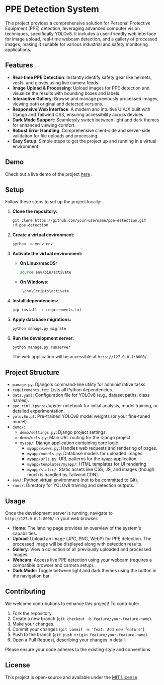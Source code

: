 # PPE Detection System

This project provides a comprehensive solution for Personal Protective Equipment (PPE) detection, leveraging advanced computer vision techniques, specifically YOLOv8. It includes a user-friendly web interface for image upload, real-time webcam detection, and a gallery of processed images, making it suitable for various industrial and safety monitoring applications.

## Features

- **Real-time PPE Detection**: Instantly identify safety gear like helmets, vests, and gloves using live camera feeds.
- **Image Upload & Processing**: Upload images for PPE detection and visualize the results with bounding boxes and labels.
- **Interactive Gallery**: Browse and manage previously processed images, viewing both original and detected versions.
- **Responsive Web Interface**: A modern and intuitive UI/UX built with Django and Tailwind CSS, ensuring accessibility across devices.
- **Dark Mode Support**: Seamlessly switch between light and dark themes for enhanced viewing comfort.
- **Robust Error Handling**: Comprehensive client-side and server-side validation for file uploads and processing.
- **Easy Setup**: Simple steps to get the project up and running in a virtual environment.

## Demo

Check out a live demo of the project [here](https://ppe-django.onrender.com) .

## Setup

Follow these steps to set up the project locally:

1.  **Clone the repository:**
    ```bash
    git clone https://github.com/your-username/ppe-detection.git
    cd ppe-detection
    ```

2.  **Create a virtual environment:**
    ```bash
    python -m venv env
    ```

3.  **Activate the virtual environment:**
    -   **On Linux/macOS:**
        ```bash
        source env/bin/activate
        ```
    -   **On Windows:**
        ```bash
        .\env\Scripts\activate
        ```

4.  **Install dependencies:**
    ```bash
    pip install -r requirements.txt
    ```

5.  **Apply database migrations:**
    ```bash
    python manage.py migrate
    ```

6.  **Run the development server:**
    ```bash
    python manage.py runserver
    ```

    The web application will be accessible at `http://127.0.0.1:8000/`.

## Project Structure

-   `manage.py`: Django's command-line utility for administrative tasks.
-   `requirements.txt`: Lists all Python dependencies.
-   `data.yaml`: Configuration file for YOLOv8 (e.g., dataset paths, class names).
-   `ppe_rinl.ipynb`: Jupyter notebook for initial analysis, model training, or detailed experimentation.
-   `yolov8n.pt`: Pre-trained YOLOv8 model weights (or your fine-tuned model).
-   `demo/`:
    -   `demo/settings.py`: Django project settings.
    -   `demo/urls.py`: Main URL routing for the Django project.
    -   `myapp/`: Django application containing core logic.
        -   `myapp/views.py`: Handles web requests and rendering of pages.
        -   `myapp/models.py`: Database models for uploaded images.
        -   `myapp/urls.py`: URL patterns for the `myapp` application.
        -   `myapp/templates/myapp/`: HTML templates for UI rendering.
        -   `myapp/static/`: Static assets like CSS, JS, and images (though much is handled by Tailwind CDN).
-   `env/`: Python virtual environment (not to be committed to Git).
-   `runs/`: Directory for YOLOv8 training and detection outputs.

## Usage

Once the development server is running, navigate to `http://127.0.0.1:8000/` in your web browser.

-   **Home**: The landing page provides an overview of the system's capabilities.
-   **Upload**: Upload an image (JPG, PNG, WebP) for PPE detection. The processed image will be displayed along with detection results.
-   **Gallery**: View a collection of all previously uploaded and processed images.
-   **Webcam**: Access live PPE detection using your webcam (requires a compatible browser and camera setup).
-   **Dark Mode**: Toggle between light and dark themes using the button in the navigation bar.

## Contributing

We welcome contributions to enhance this project! To contribute:

1.  Fork the repository.
2.  Create a new branch (`git checkout -b feature/your-feature-name`).
3.  Make your changes.
4.  Commit your changes (`git commit -m 'feat: Add new feature'`).
5.  Push to the branch (`git push origin feature/your-feature-name`).
6.  Open a Pull Request, describing your changes in detail.

Please ensure your code adheres to the existing style and conventions.

## License

This project is open-source and available under the [MIT License](LICENSE). 
